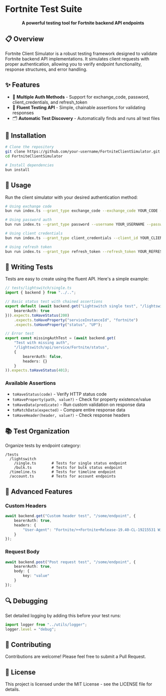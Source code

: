 # Fortnite Test Suite

<p align="center">
  <b>A powerful testing tool for Fortnite backend API endpoints</b>
</p>

## 📋 Overview

Fortnite Client Simulator is a robust testing framework designed to validate Fortnite backend API implementations. It simulates client requests with proper authentication, allowing you to verify endpoint functionality, response structures, and error handling.

## ✨ Features

- 🔐 **Multiple Auth Methods** - Support for exchange_code, password, client_credentials, and refresh_token
- 🧪 **Fluent Testing API** - Simple, chainable assertions for validating responses
- 🗂️ **Automatic Test Discovery** - Automatically finds and runs all test files

## 🚀 Installation

```bash
# Clone the repository
git clone https://github.com/your-username/FortniteClientSimulator.git
cd FortniteClientSimulator

# Install dependencies
bun install
```

## 🔧 Usage

Run the client simulator with your desired authentication method:

```bash
# Using exchange code
bun run index.ts --grant_type exchange_code --exchange_code YOUR_CODE --client_id YOUR_CLIENT_ID --client_secret YOUR_CLIENT_SECRET --base_url http://localhost:8787

# Using password auth
bun run index.ts --grant_type password --username YOUR_USERNAME --password YOUR_PASSWORD --client_id YOUR_CLIENT_ID --client_secret YOUR_CLIENT_SECRET

# Using client credentials
bun run index.ts --grant_type client_credentials --client_id YOUR_CLIENT_ID --client_secret YOUR_CLIENT_SECRET

# Using refresh token
bun run index.ts --grant_type refresh_token --refresh_token YOUR_REFRESH_TOKEN --client_id YOUR_CLIENT_ID --client_secret YOUR_CLIENT_SECRET
```

## 📝 Writing Tests

Tests are easy to create using the fluent API. Here's a simple example:

```typescript
// tests/lightswitch/single.ts
import { backend } from "../..";

// Basic status test with chained assertions
export default (await backend.get("Lightswitch single test", "/lightswitch/api/service/Fortnite/status", {
    bearerAuth: true
})).expects.toHaveStatus(200)
    .expects.toHaveProperty("serviceInstanceId", "fortnite")
    .expects.toHaveProperty("status", "UP");

// Error test
export const missingAuthTest = (await backend.get(
    "Test with missing auth",
    "/lightswitch/api/service/Fortnite/status",
    {
        bearerAuth: false,
        headers: {}
    }
)).expects.toHaveStatus(401);
```

### Available Assertions

- `toHaveStatus(code)` - Verify HTTP status code
- `toHaveProperty(path, value?)` - Check for property existence/value
- `toHaveData(predicate)` - Run custom validation on response data
- `toMatchData(expected)` - Compare entire response data
- `toHaveHeader(header, value?)` - Check response headers

## 📚 Test Organization

Organize tests by endpoint category:

```
/tests
  /lightswitch
    /single.ts       # Tests for single status endpoint
    /bulk.ts         # Tests for bulk status endpoint
  /timeline.ts       # Tests for timeline endpoint
  /account.ts        # Tests for account endpoints
```

## 🧩 Advanced Features

### Custom Headers

```typescript
await backend.get("Custom header test", "/some/endpoint", {
    bearerAuth: true,
    headers: {
        "User-Agent": "Fortnite/++Fortnite+Release-19.40-CL-19215531 Windows/10"
    }
});
```

### Request Body

```typescript
await backend.post("Post request test", "/some/endpoint", {
    bearerAuth: true,
    body: {
        key: "value"
    }
});
```

## 🔍 Debugging

Set detailed logging by adding this before your test runs:

```typescript
import logger from "../utils/logger";
logger.level = "debug";
```

## 🤝 Contributing

Contributions are welcome! Please feel free to submit a Pull Request.

## 📄 License

This project is licensed under the MIT License - see the LICENSE file for details.